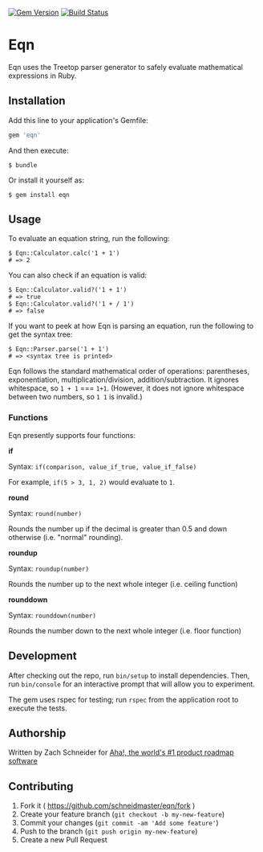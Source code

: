 [![Gem Version](https://badge.fury.io/rb/eqn.svg)](http://badge.fury.io/rb/eqn) [![Build Status](https://travis-ci.org/schneidmaster/eqn.svg?branch=master)](https://travis-ci.org/schneidmaster/eqn)

# Eqn

Eqn uses the Treetop parser generator to safely evaluate mathematical expressions in Ruby.

## Installation

Add this line to your application's Gemfile:

```ruby
gem 'eqn'
```

And then execute:

    $ bundle

Or install it yourself as:

    $ gem install eqn

## Usage

To evaluate an equation string, run the following:

    $ Eqn::Calculator.calc('1 + 1')
    # => 2

You can also check if an equation is valid:

    $ Eqn::Calculator.valid?('1 + 1')
    # => true
    $ Eqn::Calculator.valid?('1 + / 1')
    # => false

If you want to peek at how Eqn is parsing an equation, run the following to get the syntax tree:

    $ Eqn::Parser.parse('1 + 1')
    # => <syntax tree is printed>

Eqn follows the standard mathematical order of operations: parentheses, exponentiation, multiplication/division, addition/subtraction. It ignores  whitespace, so `1 + 1` === `1+1`. (However, it does not ignore whitespace between two numbers, so `1 1` is invalid.)

### Functions

Eqn presently supports four functions:

**if**

Syntax: `if(comparison, value_if_true, value_if_false)`

For example, `if(5 > 3, 1, 2)` would evaluate to `1`.

**round**

Syntax: `round(number)`

Rounds the number up if the decimal is greater than 0.5 and down otherwise (i.e. "normal" rounding).

**roundup**

Syntax: `roundup(number)`

Rounds the number up to the next whole integer (i.e. ceiling function)

**rounddown**

Syntax: `rounddown(number)`

Rounds the number down to the next whole integer (i.e. floor function)

## Development

After checking out the repo, run `bin/setup` to install dependencies. Then, run `bin/console` for an interactive prompt that will allow you to experiment.

The gem uses rspec for testing; run `rspec` from the application root to execute the tests.

## Authorship

Written by Zach Schneider for [Aha!, the world's #1 product roadmap software](http://www.aha.io/)

## Contributing

1. Fork it ( https://github.com/schneidmaster/eqn/fork )
2. Create your feature branch (`git checkout -b my-new-feature`)
3. Commit your changes (`git commit -am 'Add some feature'`)
4. Push to the branch (`git push origin my-new-feature`)
5. Create a new Pull Request
